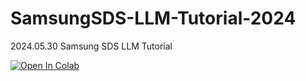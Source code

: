 # SamsungSDS-LLM-Tutorial-2024
2024.05.30 Samsung SDS LLM Tutorial

<a target="_blank" href="https://colab.research.google.com/github/starmpcc/SamsungSDS-LLM-Tutorial-2024/blob/main/SDS_LLM_FT.ipynb">
  <img src="https://colab.research.google.com/assets/colab-badge.svg" alt="Open In Colab"/>
</a>

